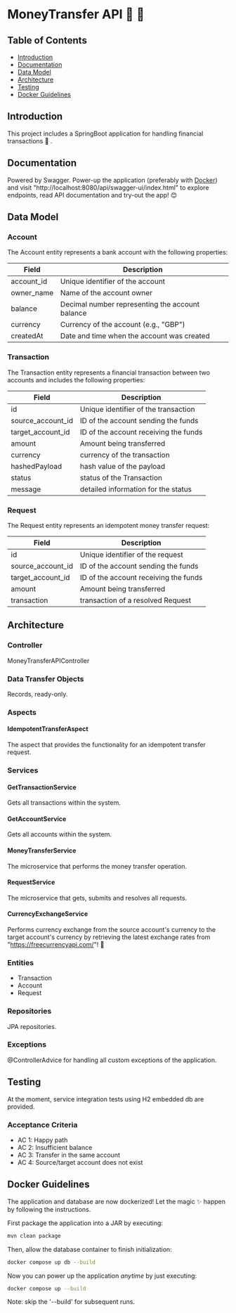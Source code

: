 # MoneyTransfer API 💸 💸 

## Table of Contents
- [Introduction](#introduction)
- [Documentation](#documentation)
- [Data Model](#data-model)
- [Architecture](#architecture)
- [Testing](#testing)
- [Docker Guidelines](#docker-guidelines)

## Introduction 
This project includes a SpringBoot application for handling financial transactions 💸 .  

## Documentation
Powered by Swagger. Power-up the application (preferably with [Docker](#docker)) and visit "http://localhost:8080/api/swagger-ui/index.html" to explore endpoints, read API documentation and try-out the app! 😊

## Data Model
### Account
The Account entity represents a bank account with the following properties:

| Field      | Description                                     |
|------------|-------------------------------------------------|
| account_id | Unique identifier of the account                |
| owner_name | Name of the account owner                       |
| balance    | Decimal number representing the account balance |
| currency   | Currency of the account (e.g., "GBP")           |
| createdAt  | Date and time when the account was created      |

### Transaction
The Transaction entity represents a financial transaction between two accounts and includes the following properties:

| Field             | Description                          |
|-------------------|--------------------------------------|
| id                | Unique identifier of the transaction |
| source_account_id | ID of the account sending the funds  |
| target_account_id | ID of the account receiving the funds |
| amount            | Amount being transferred             |
| currency          | currency of the transaction          |
| hashedPayload     | hash value of the payload            |
| status            | status of the Transaction            |
| message           | detailed information for the  status |

### Request
The Request entity represents an idempotent money transfer request:

| Field             | Description                           |
|-------------------|---------------------------------------|
| id                | Unique identifier of the request      |
| source_account_id | ID of the account sending the funds   |
| target_account_id | ID of the account receiving the funds |
| amount            | Amount being transferred              |
| transaction       | transaction of a resolved Request     |

## Architecture
### Controller
MoneyTransferAPIController

### Data Transfer Objects
Records, ready-only.

### Aspects
#### IdempotentTransferAspect 
The aspect that provides the functionality for an idempotent transfer request.

### Services
#### GetTransactionService
Gets all transactions within the system.

#### GetAccountService
Gets all accounts within the system.

#### MoneyTransferService
The microservice that performs the money transfer operation.

#### RequestService
The microservice that gets, submits and resolves all requests.

#### CurrencyExchangeService
Performs currency exchange from the source account's currency to the target account's currency by retrieving the latest exchange rates from "https://freecurrencyapi.com/"! 💱



### Entities
- Transaction
- Account
- Request

### Repositories
JPA repositories.

### Exceptions
@ControllerAdvice for handling all custom exceptions of the application.
  
## Testing
At the moment, service integration tests using H2 embedded db are provided.

### Acceptance Criteria
- AC 1: Happy path
- AC 2: Insufficient balance
- AC 3: Transfer in the same account
- AC 4: Source/target account does not exist
  
## Docker Guidelines
The application and database are now dockerized! Let the magic ✨ happen by following the instructions.

First package the application into a JAR by executing:
````bash
mvn clean package
````
Then, allow the database container to finish initialization:
````bash
docker compose up db --build
````
Now you can power up the application *anytime* by just executing:
````bash
docker compose up --build
````
Note: skip the '--build' for subsequent runs.

